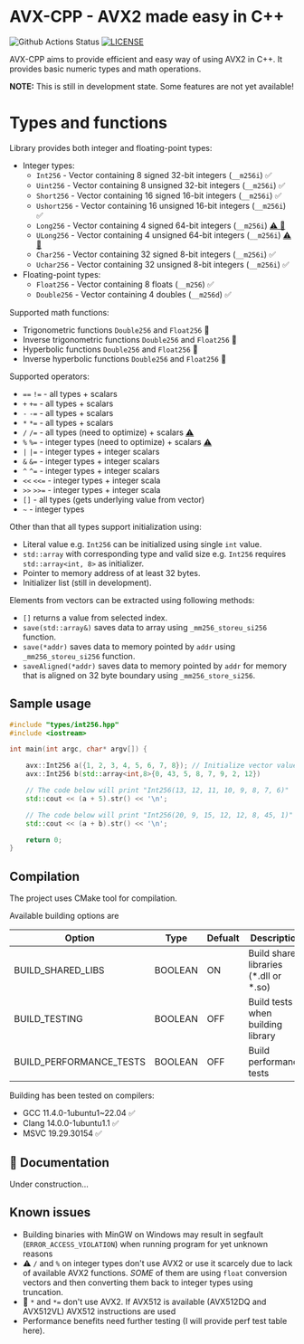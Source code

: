 # AVX-CPP - AVX2 made easy in C++
![Github Actions Status](https://github.com/Kubalak/AVX-CPP/workflows/CMake%20multiplatform/badge.svg) [![LICENSE](https://img.shields.io/badge/LICENSE-MIT-royalblue?logo=github&logoColor=lightgray)](LICENSE)

AVX-CPP aims to provide efficient and easy way of using AVX2 in C++. It provides basic numeric types and math operations.

**NOTE:** This is still in development state. Some features are not yet available!

# Types and functions

Library provides both integer and floating-point types:<br/>
- Integer types:<br/>
    - `Int256` - Vector containing 8 signed 32-bit integers (`__m256i`) &#x2705;<br/>
  - `Uint256` - Vector containing 8 unsigned 32-bit integers (`__m256i`) &#x2705;<br/>
  - `Short256` - Vector containing 16 signed 16-bit integers (`__m256i`) &#x2705;<br/>
  - `Ushort256` - Vector containing 16 unsigned 16-bit integers (`__m256i`) &#x2705;<br/>
  - `Long256` - Vector containing 4 signed 64-bit integers (`__m256i`) [&#9888;&#65039; &#x1F6A9;](#known-issues)<br/>
  - `ULong256` - Vector containing 4 unsigned 64-bit integers (`__m256i`) [&#9888;&#65039; &#x1F6A9;](#known-issues)<br/>
  - `Char256` - Vector containing 32 signed 8-bit integers (`__m256i`) &#x2705;<br/>
  - `Uchar256` - Vector containing 32 unsigned 8-bit integers (`__m256i`) &#x2705;<br/>
- Floating-point types:<br/>
  - `Float256` - Vector containing 8 floats (`__m256`) &#x2705;<br/>
  - `Double256` - Vector containing 4 doubles (`__m256d`) &#x2705;<br/>

Supported math functions:<br/>
- Trigonometric functions `Double256` and `Float256` &#x1F6A7; <br/>
- Inverse trigonometric functions `Double256` and `Float256` &#x1F6A7;<br/>
- Hyperbolic functions `Double256` and `Float256` &#x1F6A7;<br/>
- Inverse hyperbolic functions `Double256` and `Float256` &#x1F6A7;<br/>

<!-- Other supported functions: 
- `sum` - supports all types
- `avg` - supports all types
- `stddev` - supports all types
- -->
Supported operators:<br/>
- `==` `!=` - all types + scalars <br/>
- `+` `+=` - all types + scalars <br/>
- `-` `-=` - all types + scalars <br/>
- `*` `*=` - all types + scalars <br/>
- `/` `/=` - all types (need to optimize) + scalars [&#9888;&#65039;](#known-issues) <br/>
- `%` `%=` - integer types (need to optimize) + scalars [&#9888;&#65039;](#known-issues) <br/>
- `|` `|=` - integer types + integer scalars <br/>
- `&` `&=` - integer types + integer scalars <br/>
- `^` `^=` - integer types + integer scalars <br/>
- `<<` `<<=` - integer types + integer scala <br/>
- `>>` `>>=` - integer types + integer scala <br/>
- `[]` - all types (gets underlying value from vector) <br/>
- `~` - integer types <br/>

Other than that all types support initialization using:<br/>
- Literal value e.g. `Int256` can be initialized using single `int` value. <br/>
- `std::array` with corresponding type and valid size e.g. `Int256` requires `std::array<int, 8>` as initializer. <br/>
- Pointer to memory address of at least 32 bytes. <br/>
- Initializer list (still in development). <br/>

Elements from vectors can be extracted using following methods:
- `[]` returns a value from selected index. <br/>
- `save(std::array&)` saves data to array using `_mm256_storeu_si256` function. <br/>
- `save(*addr)` saves data to memory pointed by `addr` using `_mm256_storeu_si256` function. <br/>
- `saveAligned(*addr)` saves data to memory pointed by `addr` for memory that is aligned on 32 byte boundary using `_mm256_store_si256`.<br/>

<!--
# AVX-CPP is fast!

Here is the table comparing runtime between non-AVX2 algorithm, raw AVX2 and the one using AVX-CPP library. To see how performance is tested go [here](src/tests/perf)

| Tested type | Non-AVX2 | Raw AVX2 | AVX-CPP |
| --- | --- | --- | --- |
| [Int256](src/types/int256.hpp) | - | - | - |
| [UInt256](src/types/uint256.hpp) | - | - | - |
| [Short256](src/types/short256.hpp) | - | - | - |
| [UShort256](src/types/ushort256.hpp) | - | - | - |
| [Char256](src/types/char256.hpp) | - | - | - |
| [UChar256](src/types/uchar256.hpp) | - | - | - |
| [Long256](src/types/long256.hpp) | - | - | - |
| [ULong256](src/types/ulong256.hpp) | - | - | - |
| [Float256](src/types/float256.hpp) | - | - | - |
| [Double256](src/types/double256.hpp) | - | - | - |-->


## Sample usage 
```cpp
#include "types/int256.hpp"
#include <iostream>

int main(int argc, char* argv[]) {

    avx::Int256 a({1, 2, 3, 4, 5, 6, 7, 8}); // Initialize vector values
    avx::Int256 b(std::array<int,8>{0, 43, 5, 8, 7, 9, 2, 12})

    // The code below will print "Int256(13, 12, 11, 10, 9, 8, 7, 6)"
    std::cout << (a + 5).str() << '\n'; 

    // The code below will print "Int256(20, 9, 15, 12, 12, 8, 45, 1)"
    std::cout << (a + b).str() << '\n'; 

    return 0;
}
```

## Compilation
The project uses CMake tool for compilation.

Available building options are

| Option | Type | Defualt | Description |
| --- | --- | --- | ---|
| BUILD_SHARED_LIBS | BOOLEAN| ON | Build shared libraries (*.dll or *.so) |
| BUILD_TESTING | BOOLEAN | OFF | Build tests when building library |
| BUILD_PERFORMANCE_TESTS | BOOLEAN | OFF | Build performance tests |

Building has been tested on compilers:
- GCC 11.4.0-1ubuntu1~22.04 &#x2705;
- Clang 14.0.0-1ubuntu1.1 &#x2705;
- MSVC 19.29.30154 &#x2705;

## &#x1F6A7; Documentation
Under construction...

## Known issues
- Building binaries with MinGW on Windows may result in segfault (`ERROR_ACCESS_VIOLATION`) when running program for yet unknown reasons<br/>
- &#9888;&#65039; `/` and `%` on integer types don't use AVX2 or use it scarcely due to lack of available AVX2 functions. *SOME* of them are using `float` conversion vectors and then converting them back to integer types using truncation.<br/>
- &#x1F6A9; `*` and `*=` don't use AVX2. If AVX512 is available (AVX512DQ and AVX512VL) AVX512 instructions are used
- Performance benefits need further testing (I will provide perf test table here). 


